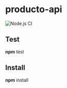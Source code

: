 # producto-api

![Node.js CI](https://github.com/byrond27/producto-api/workflows/Node.js%20CI/badge.svg)

## Test

**npm** test

## Install

**npm** install
